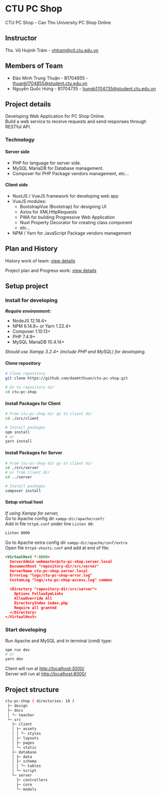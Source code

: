 # CTU PC Shop

CTU PC Shop - Can Tho University PC Shop Online

## Instructor

Ths. Võ Huỳnh Trâm - vhtram@cit.ctu.edu.vn

## Members of Team

- Đào Minh Trung Thuận - B1704855 - thuanb1704855@student.ctu.edu.vn
- Nguyễn Quốc Hưng - B1704735 - hungb1704735@student.ctu.edu.vn

## Project details

Developing Web Application for PC Shop Online.\
Build a web service to receive requests and send responses through RESTful API.

### Technology

#### Server side

- PHP for language for server side.
- MySQL MariaDB for Database management.
- Composer for PHP Package vendors management, etc...

#### Client side

- NuxtJS / VueJS framework for developing web app
- VueJS modules:
  - BootstrapVue (Bootstrap) for designing UI
  - Axios for XMLHttpRequests
  - PWA for building Progressive Web Application
  - Nuxt Property Decorator for creating class component
  - etc...
- NPM / Yarn for JavaScript Package vendors management

## Plan and History

History work of team:
[view details](https://docs.google.com/spreadsheets/d/1vGH962jmla6gglzKe0kDl633JhzgvOkVznbaEGTFGhk/edit#gid=0)

Project plan and Progress work:
[view details](https://docs.google.com/spreadsheets/d/1CTPFJPvcTw07hX6urQ7mwc35Di9SfK8CXGeoCbU1tjY/edit#gid=0)

## Setup project

### Install for developing

**_Require environment:_**

- NodeJS 12.18.4+
- NPM 6.14.8+ or Yarn 1.22.4+
- Composer 1.10.13+
- PHP 7.4.9+
- MySQL MariaDB 10.4.14+

_Should use Xampp 3.2.4+ (include PHP and MySQL) for developing._

#### Clone repository

```bash
# Clone repository
git clone https://github.com/daomtthuan/ctu-pc-shop.git

# Go to repository dir
cd ctu-pc-shop
```

#### Install Packages for Client

```bash
# From ctu-pc-shop dir go to client dir
cd ./src/client

# Install packages
npm install
# or
yarn install
```

#### Install Packages for Server

```bash
# From ctu-pc-shop dir go to client dir
cd ./src/server
# or from client dir
cd ../server

# Install packages
composer install
```

#### Setup virtual host

_If using Xampp for server,_\
Go to Apache config dir `xampp-dir/apache/conf/`\
Add in file `httpd.conf` under line `Listen 80`:

```bash
Listen 8000
```

Go to Apache extra config dir `xampp-dir/apache/conf/extra`\
Open file `httpd-vhosts.conf` and add at end of file:

```xml
<VirtualHost *:8000>
  ServerAdmin webmaster@ctu-pc-shop.server.local
  DocumentRoot "repository-dir/src/server"
  ServerName ctu-pc-shop.server.local
  ErrorLog "logs/ctu-pc-shop-error.log"
  CustomLog "logs/ctu-pc-shop-access.log" common

  <Directory "repository-dir/src/server">
    Options FollowSymLinks
    AllowOverride All
    DirectoryIndex index.php
    Require all granted
  </Directory>
</VirtualHost>
```

### Start developing

Run Apache and MySQL and in terminal (cmd) type:

```bash
npm run dev
# or
yarn dev
```

Client will run at [http://localhost:3000/](http://localhost:3000/)\
Server will run at [http://localhost:8000/](http://localhost:8000/)

## Project structure

```bash
ctu-pc-shop ( directories: 19 )
 ├─ design
 ├─ docs
 │ └─ teacher
 └─ src
   ├─ client
   │ ├─ assets
   │ │ └─ styles
   │ ├─ layouts
   │ ├─ pages
   │ └─ static
   ├─ database
   │ ├─ data
   │ ├─ schema
   │ │ └─ tables
   │ └─ script
   └─ server
     ├─ controllers
     ├─ core
     └─ models
```
